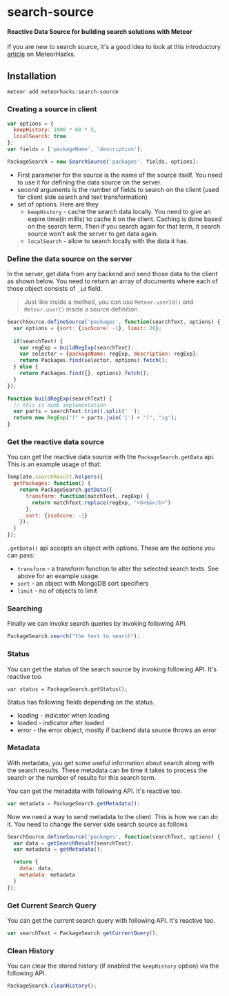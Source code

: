 search-source
=============

#### Reactive Data Source for building search solutions with Meteor

If you are new to search source, it's a good idea to look at this introductory [article](https://meteorhacks.com/implementing-an-instant-search-solution-with-meteor.html) on MeteorHacks. 

## Installation

~~~
meteor add meteorhacks:search-source
~~~

### Creating a source in client

~~~js
var options = {
  keepHistory: 1000 * 60 * 5,
  localSearch: true
};
var fields = ['packageName', 'description'];

PackageSearch = new SearchSource('packages', fields, options);
~~~

* First parameter for the source is the name of the source itself. You need to use it for defining the data source on the server.
* second arguments is the number of fields to search on the client (used for client side search and text transformation)
* set of options. Here are they
    * `keepHistory` - cache the search data locally. You need to give an expire time(in millis) to cache it on the client. Caching is done based on the search term. Then if you search again for that term, it search source won't ask the server to get data again.
    * `localSearch` - allow to search locally with the data it has.

### Define the data source on the server

In the server, get data from any backend and send those data to the client as shown below. You need to return an array of documents where each of those object consists of `_id` field.

> Just like inside a method, you can use `Meteor.userId()` and `Meteor.user()` inside a source definition.

~~~js
SearchSource.defineSource('packages', function(searchText, options) {
  var options = {sort: {isoScore: -1}, limit: 20};
  
  if(searchText) {
    var regExp = buildRegExp(searchText);
    var selector = {packageName: regExp, description: regExp};
    return Packages.find(selector, options).fetch();
  } else {
    return Packages.find({}, options).fetch();
  }
});

function buildRegExp(searchText) {
  // this is dumb implementation
  var parts = searchText.trim().split(' ');
  return new RegExp("(" + parts.join('|') + ")", "ig");
}
~~~

### Get the reactive data source

You can get the reactive data source with the `PackageSearch.getData` api. This is an example usage of that:

~~~js
Template.searchResult.helpers({
  getPackages: function() {
    return PackageSearch.getData({
      transform: function(matchText, regExp) {
        return matchText.replace(regExp, "<b>$&</b>")
      },
      sort: {isoScore: -1}
    });
  }
});
~~~

`.getData()` api accepts an object with options. These are the options you can pass:

* `transform` - a transform function to alter the selected search texts. See above for an example usage.
* `sort` - an object with MongoDB sort specifiers
* `limit` - no of objects to limit

### Searching

Finally we can invoke search queries by invoking following API.

~~~js
PackageSearch.search("the text to search");
~~~

### Status

You can get the status of the search source by invoking following API. It's reactive too.

~~~
var status = PackageSearch.getStatus();
~~~

Status has following fields depending on the status.

* loading - indicator when loading
* loaded - indicator after loaded
* error - the error object, mostly if backend data source throws an error

### Metadata

With metadata, you get some useful information about search along with the search results. These metadata can be time it takes to process the search or the number of results for this search term.

You can get the metadata with following API. It's reactive too.

~~~js
var metadata = PackageSearch.getMetadata();
~~~

Now we need a way to send metadata to the client. This is how we can do it. You need to change the server side search source as follows

~~~js
SearchSource.defineSource('packages', function(searchText, options) {
  var data = getSearchResult(searchText);
  var metadata = getMetadata();

  return {
    data: data,
    metadata: metadata
  }
});
~~~

### Get Current Search Query

You can get the current search query with following API. It's reactive too.

~~~js
var searchText = PackageSearch.getCurrentQuery();
~~~

### Clean History

You can clear the stored history (if enabled the `keepHistory` option) via the following API.

~~~js
PackageSearch.cleanHistory();
~~~
